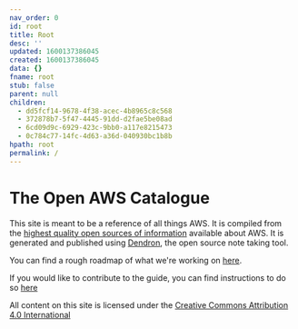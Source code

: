 ```yaml
---
nav_order: 0
id: root
title: Root
desc: ''
updated: 1600137386045
created: 1600137386045
data: {}
fname: root
stub: false
parent: null
children:
  - dd5fcf14-9678-4f38-acec-4b8965c8c568
  - 372878b7-5f47-4445-91dd-d2fae5be08ad
  - 6cd09d9c-6929-423c-9bb0-a117e8215473
  - 0c784c77-14fc-4d63-a36d-040930bc1b8b
hpath: root
permalink: /
---
```

# The Open AWS Catalogue

This site is meant to be a reference of all things AWS. It is compiled from the [highest quality open sources of information](notes/dd5fcf14-9678-4f38-acec-4b8965c8c568) available about AWS. It is generated and published using [Dendron](http://dendron.so/), the open source note taking tool. 

You can find a rough roadmap of what we're working on [here](notes/6cd09d9c-6929-423c-9bb0-a117e8215473).

If you would like to contribute to the guide, you can find instructions to do so [here](notes/372878b7-5f47-4445-91dd-d2fae5be08ad)

All content on this site is licensed under the [Creative Commons Attribution 4.0 International](https://github.com/open-guides/og-aws/blob/master/LICENSE.txt)
